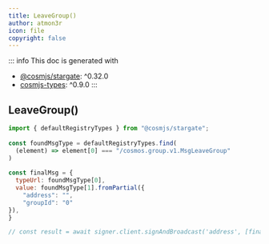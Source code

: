 ```yaml
---
title: LeaveGroup()
author: atmon3r
icon: file
copyright: false
---
```


::: info
This doc is generated with 
- [@cosmjs/stargate](https://www.npmjs.com/package/@cosmjs/stargate): ^0.32.0
- [cosmjs-types](https://www.npmjs.com/package/cosmjs-types): ^0.9.0
:::
  
## LeaveGroup()
 
```js
import { defaultRegistryTypes } from "@cosmjs/stargate";
 
const foundMsgType = defaultRegistryTypes.find(
  (element) => element[0] === "/cosmos.group.v1.MsgLeaveGroup"
)
  
const finalMsg = {
  typeUrl: foundMsgType[0],
  value: foundMsgType[1].fromPartial({
    "address": "",
    "groupId": "0"
}),
}

// const result = await signer.client.signAndBroadcast('address', [finalMsg], "auto", "")
 
```
   
